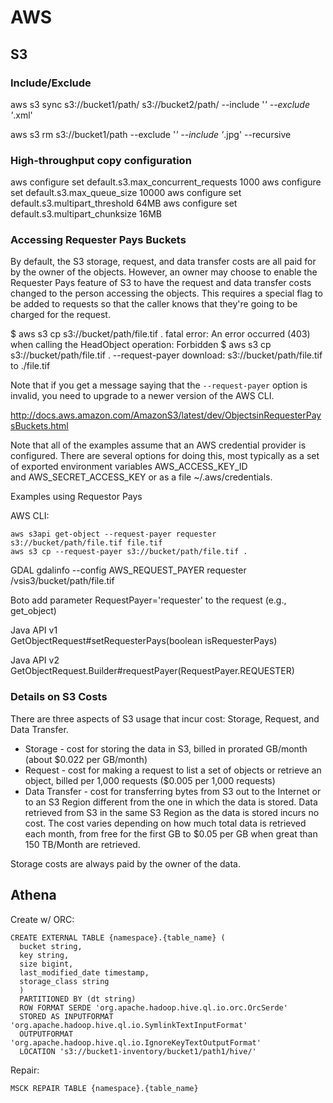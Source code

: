 # AWS 

## S3

### Include/Exclude 

aws s3 sync s3://bucket1/path/ s3://bucket2/path/ --include '*' --exclude '*.xml'

aws s3 rm s3://bucket1/path --exclude '*' --include '*.jpg' --recursive

### High-throughput copy configuration

aws configure set default.s3.max_concurrent_requests 1000
aws configure set default.s3.max_queue_size 10000
aws configure set default.s3.multipart_threshold 64MB
aws configure set default.s3.multipart_chunksize 16MB

### Accessing Requester Pays Buckets

By default, the S3 storage, request, and data transfer costs are all paid for by the owner of the objects.  However, an owner may choose to enable the Requester Pays feature of S3 to have the request and data transfer costs changed to the person accessing the objects.  This requires a special flag to be added to requests so that the caller knows that they're going to be charged for the request.  

$ aws s3 cp s3://bucket/path/file.tif . 
fatal error: An error occurred (403) when calling the HeadObject operation: Forbidden
$ aws s3 cp s3://bucket/path/file.tif . --request-payer
download: s3://bucket/path/file.tif  to ./file.tif

Note that if you get a message saying that the `--request-payer` option is invalid, you need to upgrade to a newer version of the AWS CLI.

http://docs.aws.amazon.com/AmazonS3/latest/dev/ObjectsinRequesterPaysBuckets.html

Note that all of the examples assume that an AWS credential provider is configured.  There are several options for doing this, most typically as a set of exported environment variables AWS_ACCESS_KEY_ID and AWS_SECRET_ACCESS_KEY or as a file ~/.aws/credentials. 

Examples using Requestor Pays

AWS CLI:
```
aws s3api get-object --request-payer requester s3://bucket/path/file.tif file.tif
aws s3 cp --request-payer s3://bucket/path/file.tif .
```

GDAL
gdalinfo --config AWS_REQUEST_PAYER requester /vsis3/bucket/path/file.tif 

Boto
add parameter RequestPayer='requester' to the request (e.g., get_object)

Java API v1
	GetObjectRequest#setRequesterPays(boolean isRequesterPays)

Java API v2
	GetObjectRequest.Builder#requestPayer(RequestPayer.REQUESTER)


### Details on S3 Costs

There are three aspects of S3 usage that incur cost: Storage, Request, and Data Transfer.  

* Storage - cost for storing the data in S3, billed in prorated GB/month (about $0.022 per GB/month)
* Request - cost for making a request to list a set of objects or retrieve an object, billed per 1,000 requests ($0.005 per 1,000 requests)
* Data Transfer - cost for transferring bytes from S3 out to the Internet or to an S3 Region different from the one in which the data is stored. Data retrieved from S3 in the same S3 Region as the data is stored incurs no cost. The cost varies depending on how much total data is retrieved each month, from free for the first GB to $0.05 per GB when great than 150 TB/Month are retrieved.

Storage costs are always paid by the owner of the data.  

## Athena

Create w/ ORC:
```
CREATE EXTERNAL TABLE {namespace}.{table_name} (
  bucket string,
  key string,
  size bigint,
  last_modified_date timestamp,
  storage_class string
  )
  PARTITIONED BY (dt string)
  ROW FORMAT SERDE 'org.apache.hadoop.hive.ql.io.orc.OrcSerde'
  STORED AS INPUTFORMAT 'org.apache.hadoop.hive.ql.io.SymlinkTextInputFormat'
  OUTPUTFORMAT  'org.apache.hadoop.hive.ql.io.IgnoreKeyTextOutputFormat'
  LOCATION 's3://bucket1-inventory/bucket1/path1/hive/'
```

Repair:
```
MSCK REPAIR TABLE {namespace}.{table_name}
```
